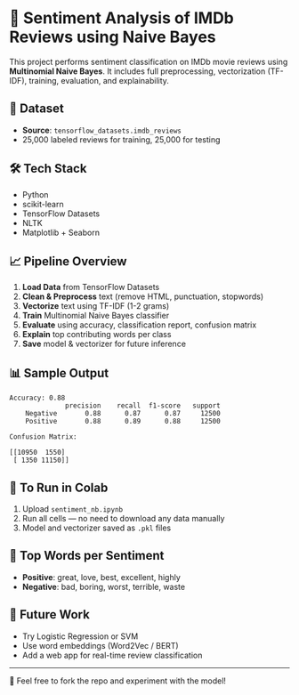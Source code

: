 
# 🎯 Sentiment Analysis of IMDb Reviews using Naive Bayes

This project performs sentiment classification on IMDb movie reviews using **Multinomial Naive Bayes**. It includes full preprocessing, vectorization (TF-IDF), training, evaluation, and explainability.

## 📂 Dataset
- **Source**: `tensorflow_datasets.imdb_reviews`
- 25,000 labeled reviews for training, 25,000 for testing

## 🛠️ Tech Stack
- Python
- scikit-learn
- TensorFlow Datasets
- NLTK
- Matplotlib + Seaborn

## 📈 Pipeline Overview

1. **Load Data** from TensorFlow Datasets
2. **Clean & Preprocess** text (remove HTML, punctuation, stopwords)
3. **Vectorize** text using TF-IDF (1-2 grams)
4. **Train** Multinomial Naive Bayes classifier
5. **Evaluate** using accuracy, classification report, confusion matrix
6. **Explain** top contributing words per class
7. **Save** model & vectorizer for future inference

## 📊 Sample Output

```
Accuracy: 0.88
              precision    recall  f1-score   support
    Negative       0.88      0.87      0.87     12500
    Positive       0.88      0.89      0.88     12500

Confusion Matrix:

[[10950  1550]
 [ 1350 11150]]
```

## 📌 To Run in Colab

1. Upload `sentiment_nb.ipynb`
2. Run all cells — no need to download any data manually
3. Model and vectorizer saved as `.pkl` files

## 🧠 Top Words per Sentiment

- **Positive**: great, love, best, excellent, highly
- **Negative**: bad, boring, worst, terrible, waste

## 🏁 Future Work
- Try Logistic Regression or SVM
- Use word embeddings (Word2Vec / BERT)
- Add a web app for real-time review classification

---

📌 Feel free to fork the repo and experiment with the model!
